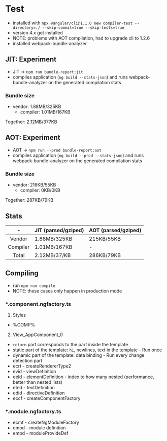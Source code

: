 # Test

- installed with `npx @angular/cli@1.1.0 new compiler-test --directory=./ --skip-commit=true --skip-tests=true`
- version 4.x got installed
- NOTE: problems with AOT compilation, had to upgrade cli to 1.2.6
- installed webpack-bundle-analyzer

## JIT: Experiment

- JIT -> `npm run bundle-report:jit`
- compiles application (`ng build --stats-json`) and runs webpack-bundle-analyzer on the generated compilation stats

### Bundle size

- vendor: 1.88MB/325KB
  - compiler: 1.01MB/167KB

Together: 2.12MB/377KB

## AOT: Experiment

- AOT -> `npm run --prod bundle-report:aot`
- compiles application (`ng build --prod --stats-json`) and runs webpack-bundle-analyzer on the generated compilation stats

### Bundle size

- vendor: 216KB/55KB
  - compiler: 0KB/0KB

Together: 287KB/79KB


## Stats

|     -    | JIT (parsed/gziped) | AOT (parsed/gziped) |
|:--------:|---------------------|---------------------|
| Vendor   | 1.88MB/325KB        | 215KB/55KB          |
| Compiler | 1.01MB/167KB        | -                   |
| Total    | 2.12MB/37/KB        | 286KB/79KB          |


## Compiling

- run `npm run compile`
- NOTE: these cases only happen in production mode

### *.component.ngfactory.ts

1. Styles
  - %COMP%
 
2. View_AppComponent_0
  - `return` part corresponds to the part inside the template
  - static part of the template: `h1`, newlines, text in the template - Run once
  - dynamic part of the template: data binding - Run every change detection part
  - ɵcrt - createRendererType2
  - ɵvid - viewDefinition
  - ɵeld - elementDefinition - index to how many nested (performance, better than nested lists)
  - ɵted - textDefinition
  - ɵdid - directiveDefinition
  - ɵccf - createComponentFactory

### *.module.ngfactory.ts
  - ɵcmf - createNgModuleFactory
  - ɵmod - module definition
  - ɵmpd - moduleProvideDef